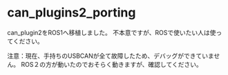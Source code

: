 # can_plugins2_porting
can_plugin2をROS1へ移植しました。
不本意ですが、ROSで使いたい人は使ってください。

注意：現在、手持ちのUSBCANが全て故障したため、デバッグができていません。
ROS２の方が動いたのでおそらく動きますが、確認してください。
